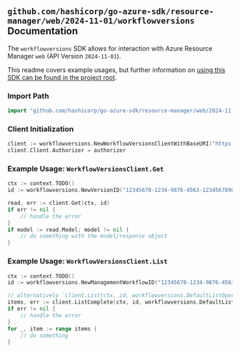
## `github.com/hashicorp/go-azure-sdk/resource-manager/web/2024-11-01/workflowversions` Documentation

The `workflowversions` SDK allows for interaction with Azure Resource Manager `web` (API Version `2024-11-01`).

This readme covers example usages, but further information on [using this SDK can be found in the project root](https://github.com/hashicorp/go-azure-sdk/tree/main/docs).

### Import Path

```go
import "github.com/hashicorp/go-azure-sdk/resource-manager/web/2024-11-01/workflowversions"
```


### Client Initialization

```go
client := workflowversions.NewWorkflowVersionsClientWithBaseURI("https://management.azure.com")
client.Client.Authorizer = authorizer
```


### Example Usage: `WorkflowVersionsClient.Get`

```go
ctx := context.TODO()
id := workflowversions.NewVersionID("12345678-1234-9876-4563-123456789012", "example-resource-group", "siteName", "workflowName", "versionId")

read, err := client.Get(ctx, id)
if err != nil {
	// handle the error
}
if model := read.Model; model != nil {
	// do something with the model/response object
}
```


### Example Usage: `WorkflowVersionsClient.List`

```go
ctx := context.TODO()
id := workflowversions.NewManagementWorkflowID("12345678-1234-9876-4563-123456789012", "example-resource-group", "siteName", "workflowName")

// alternatively `client.List(ctx, id, workflowversions.DefaultListOperationOptions())` can be used to do batched pagination
items, err := client.ListComplete(ctx, id, workflowversions.DefaultListOperationOptions())
if err != nil {
	// handle the error
}
for _, item := range items {
	// do something
}
```

